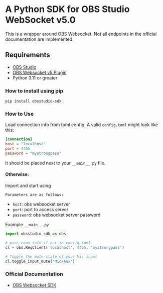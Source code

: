 # A Python SDK for OBS Studio WebSocket v5.0

This is a wrapper around OBS Websocket.
Not all endpoints in the official documentation are implemented.

## Requirements

-   [OBS Studio](https://obsproject.com/)
-   [OBS Websocket v5 Plugin](https://github.com/obsproject/obs-websocket/releases/tag/5.0.0)
-   Python 3.11 or greater

### How to install using pip

```
pip install obsstudio-sdk
```

### How to Use

Load connection info from toml config. A valid `config.toml` might look like this:

```toml
[connection]
host = "localhost"
port = 4455
password = "mystrongpass"
```

It should be placed next to your `__main__.py` file.

#### Otherwise:

Import and start using

    Parameters are as follows:

-   `host`: obs websocket server
-   `port`: port to access server
-   `password`: obs websocket server password

Example `__main__.py`

```python
import obsstudio_sdk as obs

# pass conn info if not in config.toml
cl = obs.ReqClient('localhost', 4455, 'mystrongpass')

# Toggle the mute state of your Mic input
cl.toggle_input_mute('Mic/Aux')
```

### Official Documentation

-   [OBS Websocket SDK](https://github.com/obsproject/obs-websocket/blob/master/docs/generated/protocol.md#obs-websocket-501-protocol)
